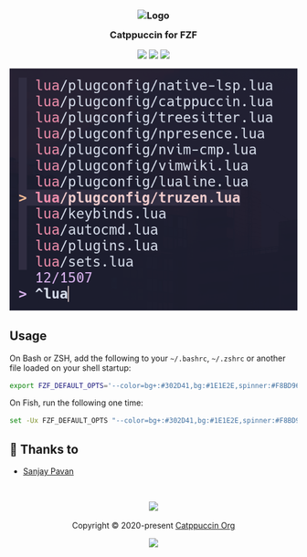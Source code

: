 <h3 align="center">
	<img src="https://raw.githubusercontent.com/catppuccin/catppuccin/dev/assets/logos/exports/1544x1544_circle.png" width="100" alt="Logo"/><br/>
	<img src="https://raw.githubusercontent.com/catppuccin/catppuccin/dev/assets/misc/transparent.png" height="30" width="0px"/>
	Catppuccin for FZF
	<img src="https://raw.githubusercontent.com/catppuccin/catppuccin/dev/assets/misc/transparent.png" height="30" width="0px"/>
</h3>

<p align="center">
    <a href="https://github.com/catppuccin/fzf/stargazers"><img src="https://img.shields.io/github/stars/catppuccin/fzf?colorA=1e1e28&colorB=c9cbff&style=for-the-badge&logo=starship style=for-the-badge"></a>
    <a href="https://github.com/catppuccin/fzf/issues"><img src="https://img.shields.io/github/issues/catppuccin/fzf?colorA=1e1e28&colorB=f7be95&style=for-the-badge"></a>
    <a href="https://github.com/catppuccin/fzf/contributors"><img src="https://img.shields.io/github/contributors/catppuccin/fzf?colorA=1e1e28&colorB=b1e1a6&style=for-the-badge"></a>
</p>

![FZF Theme Preview](assets/preview.png)

## Usage

On Bash or ZSH, add the following to your `~/.bashrc`, `~/.zshrc` or another file loaded on your shell startup:

```sh
export FZF_DEFAULT_OPTS='--color=bg+:#302D41,bg:#1E1E2E,spinner:#F8BD96,hl:#F28FAD --color=fg:#D9E0EE,header:#F28FAD,info:#DDB6F2,pointer:#F8BD96 --color=marker:#F8BD96,fg+:#F2CDCD,prompt:#DDB6F2,hl+:#F28FAD'
```

On Fish, run the following one time:

```sh
set -Ux FZF_DEFAULT_OPTS "--color=bg+:#302D41,bg:#1E1E2E,spinner:#F8BD96,hl:#F28FAD --color=fg:#D9E0EE,header:#F28FAD,info:#DDB6F2,pointer:#F8BD96 --color=marker:#F8BD96,fg+:#F2CDCD,prompt:#DDB6F2,hl+:#F28FAD"
```

## 💝 Thanks to

- [Sanjay Pavan](https://github.com/WitherCubes)

&nbsp;

<p align="center"><img src="https://raw.githubusercontent.com/catppuccin/catppuccin/dev/assets/footers/gray0_ctp_on_line.svg?sanitize=true" /></p>
<p align="center">Copyright &copy; 2020-present <a href="https://github.com/catppuccin" target="_blank">Catppuccin Org</a>
<p align="center"><a href="https://github.com/catppuccin/catppuccin/blob/main/LICENSE"><img src="https://img.shields.io/static/v1.svg?style=for-the-badge&label=License&message=MIT&logoColor=d9e0ee&colorA=302d41&colorB=c9cbff"/></a></p>
